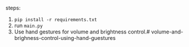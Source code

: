 steps:
1. `pip install -r requirements.txt`
2. run `main.py`
3. Use hand gestures for volume and brightness control.# volume-and-brighness-control-using-hand-guestures
